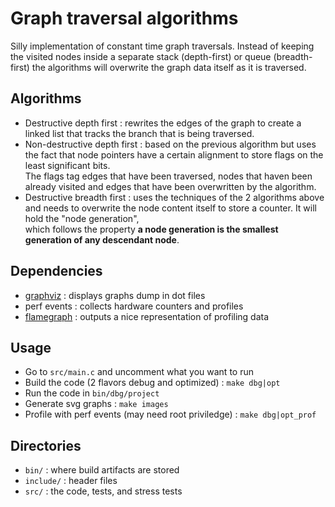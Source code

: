 # Graph traversal algorithms

Silly implementation of constant time graph traversals.
Instead of keeping the visited nodes inside a separate stack (depth-first) or queue (breadth-first) the algorithms will overwrite the graph data itself as it is traversed.

## Algorithms

* Destructive depth first : rewrites the edges of the graph to create a linked list that tracks the branch that is being traversed.
* Non-destructive depth first : based on the previous algorithm but uses the fact that node pointers have a certain alignment to store flags on the least significant bits.  
  The flags tag edges that have been traversed, nodes that haven been already visited and edges that have been overwritten by the algorithm.
* Destructive breadth first : uses the techniques of the 2 algorithms above and needs to overwrite the node content itself to store a counter. It will hold the "node generation",  
  which follows the property __a node generation is the smallest generation of any descendant node__.

## Dependencies

* [graphviz][1] : displays graphs dump in dot files
* perf events : collects hardware counters and profiles
* [flamegraph][0] : outputs a nice representation of profiling data

## Usage

* Go to `src/main.c` and uncomment what you want to run
* Build the code (2 flavors debug and optimized) : `make dbg|opt`
* Run the code in `bin/dbg/project`
* Generate svg graphs : `make images`
* Profile with perf events (may need root priviledge) : `make dbg|opt_prof`

## Directories

* `bin/` : where build artifacts are stored
* `include/` : header files
* `src/` : the code, tests, and stress tests

[0]: https://github.com/brendangregg/FlameGraph
[1]: http://www.graphviz.org/

